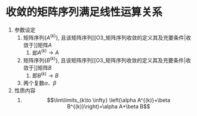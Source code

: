 # 收敛的矩阵序列满足线性运算关系

1. 参数设定
	1. 矩阵序列$\{A^{(k)}\}$, 且该矩阵序列[[O3_矩阵序列收敛的定义其及充要条件|收敛于]]矩阵$A$
		1. 即$A^{(k)}\to A$
	2. 矩阵序列$\{B^{(k)}\}$, 且该矩阵序列[[O3_矩阵序列收敛的定义其及充要条件|收敛于]]矩阵$B$
		1. 即$B^{(k)}\to B$
	3. 两个复数$\alpha、\beta$
2. 性质内容
	1. $$\lim\limits_{k\to \infty} \left(\alpha A^{(k)}+\beta B^{(k)}\right)=\alpha A+\beta B$$

